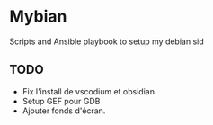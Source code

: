 # Mybian
Scripts and Ansible playbook to setup my debian sid

## TODO

- Fix l'install de vscodium et obsidian
- Setup GEF pour GDB
- Ajouter fonds d'écran.
